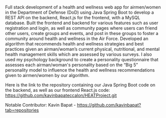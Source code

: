 Full stack development of a health and wellness web app for airmen/women in the Department of Defense (DoD) using Java Spring Boot to develop a REST API on the backend, React.js for the frontend, with a MySQL database. Built the frontend and backend for various features such as user registration and login, as well as community pages where users can friend other users, create groups and events, and post in these groups to foster a community around health and wellness in the Air Force. Developed an algorithm that recommends health and wellness strategies and best practices given an airman/woman’s current physical, nutritional, and mental health management skills which are assessed by various surveys. I also used my psychology background to create a personality questionnaire that assesses each airman/woman's personality based on the “Big 5” personality model to influence the health and wellness recommendations given to airmen/women by our algorithm.

Here is the link to the repository containing our Java Spring Boot code on the backend, as well as our frontend React.js code:
https://github.com/kavinbapateccalon/HEATProject.git

Notable Contributor: Kavin Bapat - https://github.com/kavinbapat?tab=repositories

